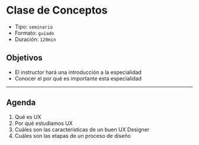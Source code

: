 # Clase de Conceptos

- Tipo: `seminario`
- Formato: `guiado`
- Duración: `120min`

## Objetivos

- El instructor hará una introducción a la especialidad
- Conocer el por qué es importante esta especialidad

***

## Agenda

1. Qué es UX
2. Por qué estudiamos UX
3. Cuáles son las características de un buen UX Designer
4. Cuáles son las etapas de un proceso de diseño


